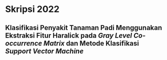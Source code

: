 # Skripsi 2022

## Klasifikasi Penyakit Tanaman Padi Menggunakan Ekstraksi Fitur Haralick pada *Gray Level Co-occurrence Matrix* dan Metode Klasifikasi _Support Vector Machine_
